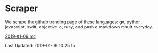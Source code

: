 # Scraper

We scrape the github trending page of these languages: go, python, javascript, swift, objective-c, ruby, and push a markdown result everyday.

[2019-01-09.md](https://github.com/henson/Scraper/blob/master/2019-01-09.md)

Last Updated: 2019-01-09 10:25:15